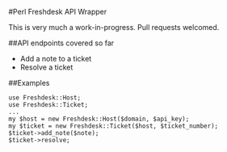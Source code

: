 #Perl Freshdesk API Wrapper

This is very much a work-in-progress. Pull requests welcomed.

##API endpoints covered so far

* Add a note to a ticket
* Resolve a ticket

##Examples
```
use Freshdesk::Host;
use Freshdesk::Ticket;
...
my $host = new Freshdesk::Host($domain, $api_key);
my $ticket = new Freshdesk::Ticket($host, $ticket_number);
$ticket->add_note($note);
$ticket->resolve;
```
